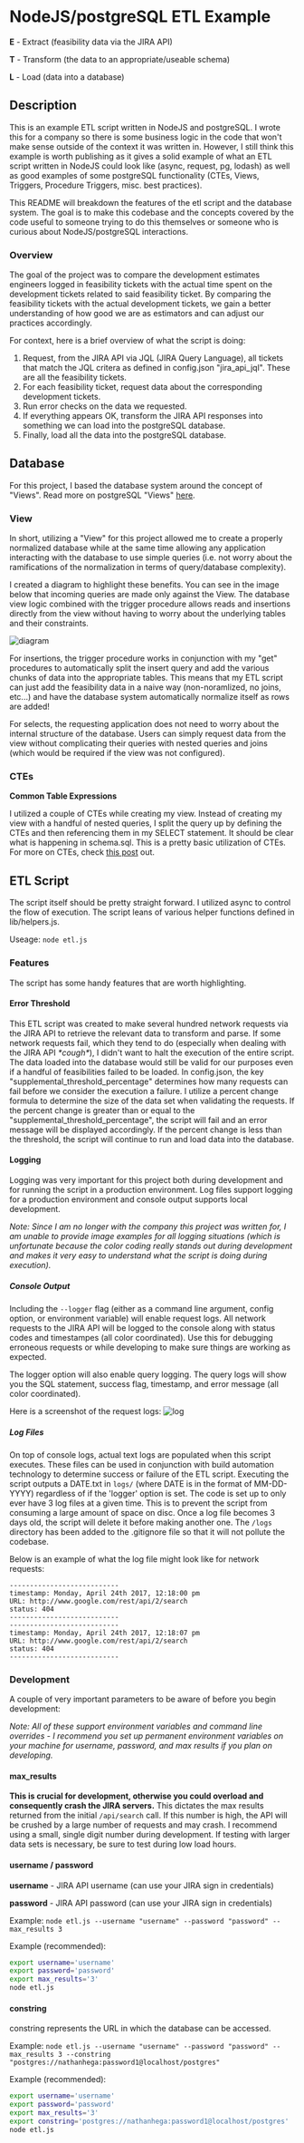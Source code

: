 # NodeJS/postgreSQL ETL Example

**E** - Extract (feasibility data via the JIRA API)

**T** - Transform (the data to an appropriate/useable schema)

**L** - Load (data into a database)

## Description
This is an example ETL script written in NodeJS and postgreSQL. I wrote this for a company so there is some business logic in the code that won't make sense outside of the context it was written in. However, I still think this example is worth publishing as it gives a solid example of what an ETL script written in NodeJS could look like (async, request, pg, lodash) as well as good examples of some postgreSQL functionality (CTEs, Views, Triggers, Procedure Triggers, misc. best practices). 

This README will breakdown the features of the etl script and the database system. The goal is to make this codebase and the concepts covered by the code useful to someone trying to do this themselves or someone who is curious about NodeJS/postgreSQL interactions. 

### Overview
The goal of the project was to compare the development estimates engineers logged in feasibility tickets with the actual time spent on the development tickets related to said feasibility ticket. By comparing the feasibility tickets with the actual development tickets, we gain a better understanding of how good we are as estimators and can adjust our practices accordingly. 

For context, here is a brief overview of what the script is doing:
1. Request, from the JIRA API via JQL (JIRA Query Language), all tickets that match the JQL critera as defined in config.json "jira_api_jql". These are all the feasibility tickets. 
2. For each feasibility ticket, request data about the corresponding development tickets.
3. Run error checks on the data we requested.
4. If everything appears OK, transform the JIRA API responses into something we can load into the postgreSQL database.
5. Finally, load all the data into the postgreSQL database.

## Database
For this project, I based the database system around the concept of "Views". Read more on postgreSQL "Views" [here](http://www.postgresqltutorial.com/managing-postgresql-views/).

### View
In short, utilizing a "View" for this project allowed me to create a properly normalized database while at the same time allowing any application interacting with the database to use simple queries (i.e. not worry about the ramifications of the normalization in terms of query/database complexity).

I created a diagram to highlight these benefits. You can see in the image below that incoming queries are made only against the View. The database view logic combined with the trigger procedure allows reads and insertions directly from the view without having to worry about the underlying tables and their constraints. 

![diagram](https://cloud.githubusercontent.com/assets/2591298/25360172/0c410da0-2916-11e7-8a66-5b70cd9e6439.png)

For insertions, the trigger procedure works in conjunction with my "get" procedures to automatically split the insert query and add the various chunks of data into the appropriate tables. This means that my ETL script can just add the feasibility data in a naive way (non-noramlized, no joins, etc...) and have the database system automatically normalize itself as rows are added!

For selects, the requesting application does not need to worry about the internal structure of the database. Users can simply request data from the view without complicating their queries with nested queries and joins (which would be required if the view was not configured). 

### CTEs
**Common Table Expressions**

I utilized a couple of CTEs while creating my view. Instead of creating my view with a handful of nested queries, I split the query up by defining the CTEs and then referencing them in my SELECT statement. It should be clear what is happening in schema.sql. This is a pretty basic utilization of CTEs. For more on CTEs, check [this post](http://www.craigkerstiens.com/2013/11/18/best-postgres-feature-youre-not-using/) out.


## ETL Script
The script itself should be pretty straight forward. I utilized async to control the flow of execution. The script leans of various helper functions defined in lib/helpers.js.

Useage:
`node etl.js`

### Features
The script has some handy features that are worth highlighting. 

#### Error Threshold
This ETL script was created to make several hundred network requests via the JIRA API to retrieve the relevant data to transform and parse. If some network requests fail, which they tend to do (especially when dealing with the JIRA API _\*cough\*_), I didn't want to halt the execution of the entire script. The data loaded into the database would still be valid for our purposes even if a handful of feasibilities failed to be loaded. In config.json, the key "supplemental_threshold_percentage" determines how many requests can fail before we consider the execution a failure. I utilize a percent change formula to determine the size of the data set when validating the requests. If the percent change is greater than or equal to the "supplemental_threshold_percentage", the script will fail and an error message will be displayed accordingly. If the percent change is less than the threshold, the script will continue to run and load data into the database. 


#### Logging
Logging was very important for this project both during development and for running the script in a production environment. Log files support logging for a production environment and console output supports local development. 

_Note: Since I am no longer with the company this project was written for, I am unable to provide image examples for all logging situations (which is unfortunate because the color coding really stands out during development and makes it very easy to understand what the script is doing during execution)._

##### Console Output
Including the `--logger` flag (either as a command line argument, config option, or environment variable) will enable request logs. All network requests to the JIRA API will be logged to the console along with status codes and timestampes (all color coordinated). Use this for debugging erroneous requests or while developing to make sure things are working as expected.

The logger option will also enable query logging. The query logs will show you the SQL statement, success flag, timestamp, and error message (all color coordinated).

Here is a screenshot of the request logs:
![log](https://cloud.githubusercontent.com/assets/2591298/25360173/0c4af00e-2916-11e7-9d8c-ce3a16461b04.png)


##### Log Files
On top of console logs, actual text logs are populated when this script executes. These files can be used in conjunction with build automation technology to determine success or failure of the ETL script. Executing the script outputs a DATE.txt in `logs/` (where DATE is in the format of MM-DD-YYYY) regardless of if the 'logger' option is set. The code is set up to only ever have 3 log files at a given time. This is to prevent the script from consuming a large amount of space on disc. Once a log file becomes 3 days old, the script will delete it before making another one. The `/logs` directory has been added to the .gitignore file so that it will not pollute the codebase.

Below is an example of what the log file might look like for network requests:
```
---------------------------
timestamp: Monday, April 24th 2017, 12:18:00 pm
URL: http://www.google.com/rest/api/2/search
status: 404
---------------------------
---------------------------
timestamp: Monday, April 24th 2017, 12:18:07 pm
URL: http://www.google.com/rest/api/2/search
status: 404
---------------------------
```


### Development
A couple of very important parameters to be aware of before you begin development:

_Note: All of these support environment variables and command line overrides - I recommend you set up permanent environment variables on your machine for username, password, and max results if you plan on developing._

#### max_results
**This is crucial for development, otherwise you could overload and consequently crash the JIRA servers.** This dictates the max results returned from the initial `/api/search` call. If this number is high, the API will be crushed by a large number of requests and may crash. I recommend using a small, single digit number during development. If testing with larger data sets is necessary, be sure to test during low load hours.

#### username / password
**username** - JIRA API username (can use your JIRA sign in credentials)

**password** - JIRA API password (can use your JIRA sign in credentials)

Example: `node etl.js --username "username" --password "password" --max_results 3`

Example (recommended): 
``` bash
export username='username'
export password='password'
export max_results='3'
node etl.js
```

#### constring
constring represents the URL in which the database can be accessed.

Example: `node etl.js --username "username" --password "password" --max_results 3 --constring "postgres://nathanhega:password1@localhost/postgres"`

Example (recommended): 
``` bash
export username='username'
export password='password'
export max_results='3'
export constring='postgres://nathanhega:password1@localhost/postgres'
node etl.js
```
